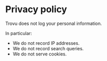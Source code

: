 # Privacy policy

Trovu does not log your personal information.

In particular:

-   We do not record IP addresses.
-   We do not record search queries.
-   We do not serve cookies.

